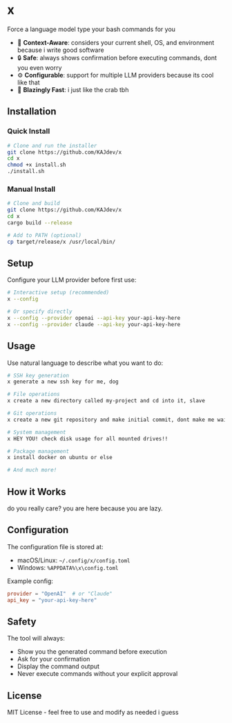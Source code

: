# x

Force a language model type your bash commands for you

- 🎯 **Context-Aware**: considers your current shell, OS, and environment because i write good software
- 🔒 **Safe**: always shows confirmation before executing commands, dont you even worry
- ⚙️ **Configurable**: support for multiple LLM providers because its cool like that
- 🚀 **Blazingly Fast**: i just like the crab tbh

## Installation

### Quick Install

```bash
# Clone and run the installer
git clone https://github.com/KAJdev/x
cd x
chmod +x install.sh
./install.sh
```

### Manual Install

```bash
# Clone and build
git clone https://github.com/KAJdev/x
cd x
cargo build --release

# Add to PATH (optional)
cp target/release/x /usr/local/bin/
```

## Setup

Configure your LLM provider before first use:

```bash
# Interactive setup (recommended)
x --config

# Or specify directly
x --config --provider openai --api-key your-api-key-here
x --config --provider claude --api-key your-api-key-here
```

## Usage

Use natural language to describe what you want to do:

```bash
# SSH key generation
x generate a new ssh key for me, dog

# File operations
x create a new directory called my-project and cd into it, slave

# Git operations
x create a new git repository and make initial commit, dont make me wait...

# System management
x HEY YOU! check disk usage for all mounted drives!!

# Package management
x install docker on ubuntu or else

# And much more!
```

## How it Works

do you really care? you are here because you are lazy.

## Configuration

The configuration file is stored at:

- macOS/Linux: `~/.config/x/config.toml`
- Windows: `%APPDATA%\x\config.toml`

Example config:

```toml
provider = "OpenAI"  # or "Claude"
api_key = "your-api-key-here"
```

## Safety

The tool will always:

- Show you the generated command before execution
- Ask for your confirmation
- Display the command output
- Never execute commands without your explicit approval

## License

MIT License - feel free to use and modify as needed i guess
